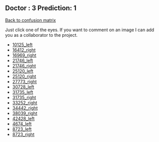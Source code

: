 ## Doctor : 3 Prediction: 1 ##
[Back to confusion matrix](https://github.com/juliandewit/kaggle_retinopathy/blob/master/matrix.md)

Just click one of the eyes.
If you want to comment on an image I can add you as a collaborator to the project.

- [10125_left](xx)
- [16412_right](xx)
- [16969_right](xx)
- [21746_left](xx)
- [21746_right](xx)
- [25120_left](xx)
- [25120_right](xx)
- [27773_right](xx)
- [30728_left](xx)
- [31735_left](xx)
- [31735_right](xx)
- [33252_right](xx)
- [34442_right](xx)
- [38039_right](xx)
- [42428_left](xx)
- [4674_left](xx)
- [8723_left](xx)
- [8723_right](xx)




